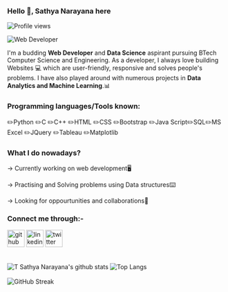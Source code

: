 ### Hello 👋, Sathya Narayana here
![Profile views](https://komarev.com/ghpvc/?username=sathya050801)

![Web Developer](https://media.giphy.com/media/iIqmM5tTjmpOB9mpbn/giphy.gif)

I'm a budding **Web Developer** and **Data Science** aspirant pursuing BTech Computer Science and Engineering.
As a developer, I always love building Websites 💻 which are user-friendly, responsive and solves people's problems. I have also played around with numerous projects in **Data Analytics and Machine Learning**.📊

### Programming languages/Tools known:

✏️Python ✏️C ✏️C++ ✏️HTML  ✏️CSS ✏️Bootstrap ✏️Java Script✏️SQL✏️MS Excel  ✏️JQuery  ✏️Tableau ✏️Matplotlib

### What I do nowadays?

-> Currently working on web development🖥️

-> Practising and Solving problems using Data structures⌨️

-> Looking for oppourtunities and collaborations🔎

### Connect me through:-
[<img src='https://cdn.jsdelivr.net/npm/simple-icons@3.0.1/icons/github.svg' alt='github' height='40'>](https://github.com/https://github.com/sathya050801)  [<img src='https://cdn.jsdelivr.net/npm/simple-icons@3.0.1/icons/linkedin.svg' alt='linkedin' height='40'>](https://www.linkedin.com/in/t-sathya-narayana//)  [<img src='https://cdn.jsdelivr.net/npm/simple-icons@3.0.1/icons/twitter.svg' alt='twitter' height='40'>](https://twitter.com/TSathya_050801)  
<br><br>
![T Sathya Narayana's github stats](https://github-readme-stats.vercel.app/api?username=sathya050801&show_icons=true&theme=radical)
![Top Langs](https://github-readme-stats.vercel.app/api/top-langs/?username=sathya050801&layout=compact&theme=radical)
<br><br>
![GitHub Streak](https://github-readme-streak-stats.herokuapp.com/?user=sathya050801&theme=radical)





